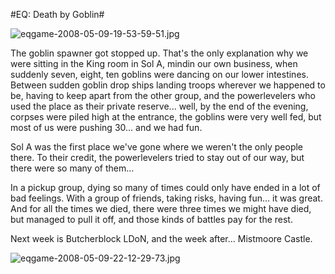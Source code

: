 #EQ: Death by Goblin#

![eqgame-2008-05-09-19-53-59-51.jpg](http://westkarana.com/wp-content/uploads/2008/05/eqgame-2008-05-09-19-53-59-51.jpg)

The goblin spawner got stopped up. That's the only explanation why we were sitting in the King room in Sol A, mindin our own business, when suddenly seven, eight, ten goblins were dancing on our lower intestines. Between sudden goblin drop ships landing troops wherever we happened to be, having to keep apart from the other group, and the powerlevelers who used the place as their private reserve... well, by the end of the evening, corpses were piled high at the entrance, the goblins were very well fed, but most of us were pushing 30... and we had fun.

Sol A was the first place we've gone where we weren't the only people there. To their credit, the powerlevelers tried to stay out of our way, but there were so many of them...

In a pickup group, dying so many of times could only have ended in a lot of bad feelings. With a group of friends, taking risks, having fun... it was great. And for all the times we died, there were three times we might have died, but managed to pull it off, and those kinds of battles pay for the rest.

Next week is Butcherblock LDoN, and the week after... Mistmoore Castle.

![eqgame-2008-05-09-22-12-29-73.jpg](http://westkarana.com/wp-content/uploads/2008/05/eqgame-2008-05-09-22-12-29-73.jpg)
